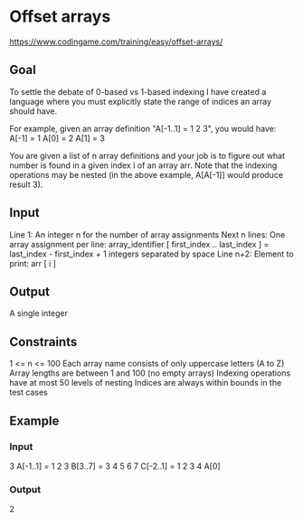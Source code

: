 # Offset arrays
https://www.codingame.com/training/easy/offset-arrays/

## Goal
To settle the debate of 0-based vs 1-based indexing I have created a language where you must explicitly state the range of indices an array should have.

For example, given an array definition "A[-1..1] = 1 2 3", you would have:
A[-1] = 1
A[0] = 2
A[1] = 3

You are given a list of n array definitions and your job is to figure out what number is found in a given index i of an array arr. Note that the indexing operations may be nested (in the above example, A[A[-1]] would produce result 3).

## Input
Line 1: An integer n for the number of array assignments
Next n lines: One array assignment per line: array_identifier [ first_index .. last_index ] = last_index - first_index + 1 integers separated by space
Line n+2: Element to print: arr [ i ]

## Output
A single integer

## Constraints
1 <= n <= 100
Each array name consists of only uppercase letters (A to Z)
Array lengths are between 1 and 100 (no empty arrays)
Indexing operations have at most 50 levels of nesting
Indices are always within bounds in the test cases

## Example
### Input
3
A[-1..1] = 1 2 3
B[3..7] = 3 4 5 6 7
C[-2..1] = 1 2 3 4
A[0]

### Output
2
